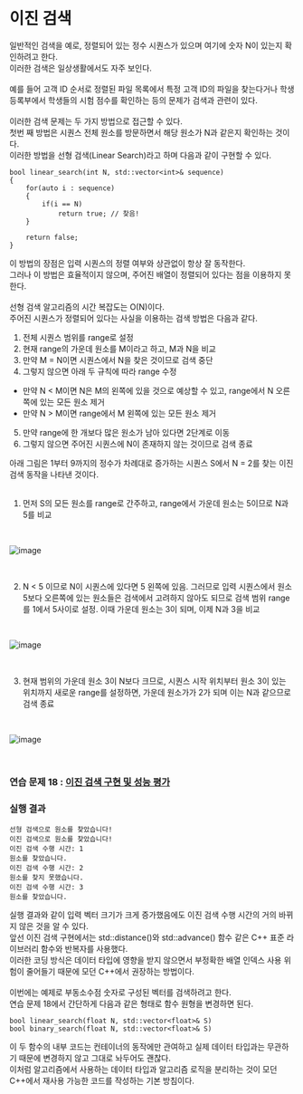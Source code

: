 # 이진 검색

일반적인 검색을 예로, 정렬되어 있는 정수 시퀀스가 있으며 여기에 숫자 N이 있는지 확인하려고 한다.
<br>
이러한 검색은 일상생활에서도 자주 보인다.
<br>
<br>
예를 들어 고객 ID 순서로 정렬된 파일 목록에서 특정 고객 ID의 파일을 찾는다거나 학생 등록부에서 학생들의 시험 점수를 확인하는 등의 문제가 검색과 관련이 있다.
<br>
<br>
이러한 검색 문제는 두 가지 방법으로 접근할 수 있다.
<br>
첫번 째 방법은 시퀀스 전체 원소를 방문하면서 해당 원소가 N과 같은지 확인하는 것이다.
<br>
이러한 방법을 선형 검색(Linear Search)라고 하며 다음과 같이 구현할 수 있다.

```
bool linear_search(int N, std::vector<int>& sequence)
{
    for(auto i : sequence)
    {
        if(i == N)
            return true; // 찾음!
    }

    return false;
}
```

이 방법의 장점은 입력 시퀀스의 정렬 여부와 상관없이 항상 잘 동작한다.
<br>
그러나 이 방법은 효율적이지 않으며, 주어진 배열이 정렬되어 있다는 점을 이용하지 못한다.
<br>
<br>
선형 검색 알고리즘의 시간 복잡도는 O(N)이다.
<br>
주어진 시퀀스가 정렬되어 있다는 사실을 이용하는 검색 방법은 다음과 같다.

1. 전체 시퀀스 범위를 range로 설정
2. 현재 range의 가운데 원소를 M이라고 하고, M과 N을 비교
3. 만약 M = N이면 시퀀스에서 N을 찾은 것이므로 검색 중단
4. 그렇지 않으면 아래 두 규칙에 따라 range 수정
- 만약 N < M이면 N은 M의 왼쪽에 있을 것으로 예상할 수 있고, range에서 N 오른쪽에 있는 모든 원소 제거
- 만약 N > M이면 range에서 M 왼쪽에 있는 모든 원소 제거
5. 만약 range에 한 개보다 많은 원소가 남아 있다면 2단계로 이동
6. 그렇지 않으면 주어진 시퀀스에 N이 존재하지 않는 것이므로 검색 종료

아래 그림은 1부터 9까지의 정수가 차례대로 증가하는 시퀀스 S에서 N = 2를 찾는 이진 검색 동작을 나타낸 것이다.
<br>
<br>
1. 먼저 S의 모든 원소를 range로 간주하고, range에서 가운데 원소는 5이므로 N과 5를 비교
<br>

![image](https://github.com/JeHeeYu/Book-Reviews/assets/87363461/c8d54702-0449-42db-acd6-618417f1954d)

<br>

2. N < 5 이므로 N이 시퀀스에 있다면 5 왼쪽에 있음. 그러므로 입력 시퀀스에서 원소 5보다 오른쪽에 있는 원소들은 검색에서 고려하지 않아도 되므로 검색 범위 range를 1에서 5사이로 설정. 이때 가운데 원소는 3이 되며, 이제 N과 3을 비교

<br>

![image](https://github.com/JeHeeYu/Book-Reviews/assets/87363461/003cff24-46a9-4c9a-8b83-9c861246019b)

<br>

3. 현재 범위의 가운데 원소 3이 N보다 크므로, 시퀀스 시작 위치부터 원소 3이 있는 위치까지 새로운 range를 설정하면, 가운데 원소가가 2가 되며 이는 N과 같으므로 검색 종료

<br>

![image](https://github.com/JeHeeYu/Book-Reviews/assets/87363461/a6aa42ac-7ca1-431f-bfec-10e19346cb68)


<br>


### 연습 문제 18 : [이진 검색 구현 및 성능 평가](https://github.com/JeHeeYu/Book-Reviews/blob/main/Algorithm/%EC%BD%94%EB%94%A9%20%ED%85%8C%EC%8A%A4%ED%8A%B8%EB%A5%BC%20%EC%9C%84%ED%95%9C%20%EC%9E%90%EB%A3%8C%20%EA%B5%AC%EC%A1%B0%EC%99%80%20%EC%95%8C%EA%B3%A0%EB%A6%AC%EC%A6%98%20with%20C%2B%2B/4%EC%9E%A5%20%EB%B6%84%ED%95%A0%20%EC%A0%95%EB%B3%B5/4.2%20%EC%9D%B4%EC%A7%84%20%EA%B2%80%EC%83%89/binary_search.cpp)

### 실행 결과

```
선형 검색으로 원소를 찾았습니다!
이진 검색으로 원소를 찾았습니다!
이진 검색 수행 시간: 1
원소를 찾았습니다.
이진 검색 수행 시간: 2
원소를 찾지 못했습니다.
이진 검색 수행 시간: 3
원소를 찾았습니다.
```

실행 결과와 같이 입력 벡터 크기가 크게 증가했음에도 이진 검색 수행 시간의 거의 바뀌지 않은 것을 알 수 있다.
<br>
앞선 이진 검색 구현에서는 std::distance()와 std::advance() 함수 같은 C++ 표준 라이브러리 함수와 반복자를 사용했다.
<br>
이러한 코딩 방식은 데이터 타입에 영향을 받지 않으면서 부정확한 배열 인덱스 사용 위험이 줄어들기 때문에 모던 C++에서 권장하는 방법이다.
<br>
<br>
이번에는 예제로 부동소수점 숫자로 구성된 벡터를 검색하려고 한다.
<br>
연습 문제 18에서 간단하게 다음과 같은 형태로 함수 원형을 변경하면 된다.
```
bool linear_search(float N, std::vector<float>& S)
bool binary_search(float N, std::vector<float>& S)
```
이 두 함수의 내부 코드는 컨테이너의 동작에만 관여하고 실제 데이터 타입과는 무관하기 때문에 변경하지 않고 그대로 놔두어도 괜찮다.
<br>
이처럼 알고리즘에서 사용하는 데이터 타입과 알고리즘 로직을 분리하는 것이 모던 C++에서 재사용 가능한 코드를 작성하는 기본 방침이다.
